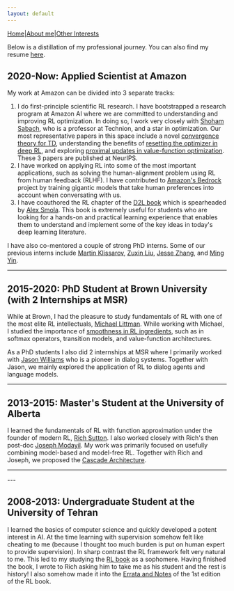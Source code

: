 ```yaml
---
layout: default
---
```



[Home](./index.html)|[About me](./another-page.html)|[Other Interests](./other.html)

Below is a distillation of my professional journey. You can also find my resume [here](./assets/pdfs/My_CV.pdf).



## 2020-Now: Applied Scientist at Amazon
 My work at Amazon can be divided into 3 separate tracks: 
1. I do first-principle scientific RL research. I have bootstrapped a research program at Amazon AI where we are committed to understanding and improving RL optimization. In doing so, I work very closely with [Shoham Sabach](https://scholar.google.com/citations?user=42D12TkAAAAJ&hl=en), who is a professor at Technion, and a star in optimization. Our most representative papers in this space include a novel [convergence theory for TD](https://arxiv.org/pdf/2306.17750.pdf), understanding the benefits of [resetting the optimizer in deep RL](https://arxiv.org/pdf/2306.17833.pdf), and exploring [proximal updates in value-function optimization](https://proceedings.neurips.cc/paper_files/paper/2022/file/7dfa77fcef807c9a078b58fd619ad897-Paper-Conference.pdf). These 3 papers are published at NeurIPS.
2. I have worked on applying RL into some of the most important applications, such as solving the human-alignment problem using RL from human feedback (RLHF). I have contributed to [Amazon's Bedrock](https://aws.amazon.com/bedrock/) project by training gigantic models that take human preferences into account when conversating with us. 
3. I have coauthored the RL chapter of the [D2L book](https://d2l.ai) which is spearheaded by [Alex Smola](https://alex.smola.org). This book is extremely useful for students who are looking for a hands-on and practical learning experience that enables them to understand and implement some of the key ideas in today's deep learning literature.

 I have also co-mentored a couple of strong PhD interns. Some of our previous interns include [Martin Klissarov](https://mklissa.github.io), [Zuxin Liu](https://zuxin.me), [Jesse Zhang](https://jesbu1.github.io), and [Ming Yin](https://mingyin0312.github.io).
<hr>


## 2015-2020: PhD Student at Brown University (with 2 Internships at MSR)
 While at Brown, I had the pleasure to study fundamentals of RL with one of the most elite RL intellectuals, [Michael Littman](https://www.littmania.com). While working with Michael, I studied the importance of [smoothness in RL ingredients](https://repository.library.brown.edu/studio/item/bdr:j9ma8pcq/), such as in softmax operators, transition models, and value-function architectures.

 As a PhD students I also did 2 internships at MSR where I primarily worked with [Jason Williams](https://sites.google.com/view/jasondwilliams/home) who is a pioneer in dialog systems. Together with Jason, we mainly explored the application of RL to dialog agents and language models.

---

## 2013-2015: Master's Student at the University of Alberta
I learned the fundamentals of RL with function approximation under the founder of modern RL, [Rich Sutton](http://incompleteideas.net). I also worked closely with Rich's then post-doc [Joseph Modayil](http://josephmodayil.com). My work was primarily focused on usefully combining model-based and model-free RL. Together with Rich and Joseph, we proposed the [Cascade Architecture](http://www.incompleteideas.net/papers/Asadi2015.pdf).
<hr>
---

## 2008-2013: Undergraduate Student at the University of Tehran
I learned the basics of computer science and quickly developed a potent interest in AI. At the time learning with supervision somehow felt like cheating to me (because I thought too much burden is put on human expert to provide supervision). In sharp contrast the RL framework felt very natural to me. This led to my studying the [RL book](http://incompleteideas.net/book/RLbook2020.pdf) as a sophomere. Having finished the book, I wrote to Rich asking him to take me as his student and the rest is history! I also somehow made it into the [Errata and Notes](http://incompleteideas.net/book/first/errata.html) of the 1st edition of the RL book. 

